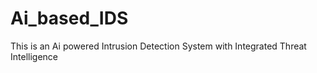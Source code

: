 # Ai_based_IDS
 This is an Ai powered Intrusion Detection System with Integrated Threat Intelligence
